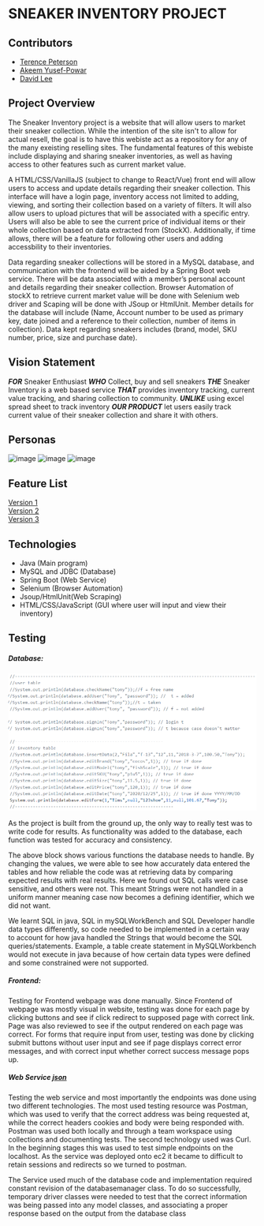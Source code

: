 # **SNEAKER INVENTORY PROJECT**

## **Contributors**
- [Terence Peterson](https://github.com/Terence21)
- [Akeem Yusef-Powar]()
- [David Lee]()

## **Project Overview**

The Sneaker Inventory project is a website that will allow users to market their sneaker collection. While the intention of the site isn't to allow for actual resell, the goal is to have this webiste act as a repository for any of the many exeisting reselling sites. The fundamental features of this webiste include displaying and sharing sneaker inventories, as well as having access to other features such as current market value.

A HTML/CSS/VanillaJS (subject to change to React/Vue) front end will allow users to access and update details regarding their sneaker collection. This interface will  have a login page, inventory access not limited to adding, viewing, and sorting their collection based on a variety of filters. It will also allow users to upload pictures that will be associated with a specific entry. Users will also be able to see the current price of individual items or their whole collection based on data extracted from (StockX). Additionally, if time allows, there will be a feature for following other users and adding accessbility to their inventories. 

Data regarding sneaker collections will be stored in a MySQL database, and communication with the frontend will be aided by a Spring Boot web service. There will be data associated with a member’s personal account and details regarding their sneaker collection. Browser Automation of stockX to retrieve current market value will be done with Selenium web driver and Scaping will be done with JSoup or HtmlUnit. Member details for the database will include (Name, Account number to be used as primary key, date joined and a reference to their collection, number of items in collection). Data kept regarding sneakers includes (brand, model, SKU number, price, size and purchase date).

## **Vision Statement**

**_FOR_** Sneaker Enthusiast
**_WHO_** Collect, buy and sell sneakers
**_THE_** Sneaker Inventory is a web based service
**_THAT_** provides inventory tracking, current value tracking, and sharing collection to community.
**_UNLIKE_** using excel spread sheet to track inventory
**_OUR PRODUCT_** let users easily track current value of their sneaker collection and share it with others.

## **Personas**
![image](https://user-images.githubusercontent.com/54731009/97953265-f5f44800-1d6d-11eb-8073-4869c74c4a1f.png)
![image](https://user-images.githubusercontent.com/54731009/97953293-086e8180-1d6e-11eb-8e84-f796abe9039c.png)
![image](https://user-images.githubusercontent.com/54731009/97953309-12908000-1d6e-11eb-9a67-d5b5aa5fd81d.png)



## **Feature List**

[Version 1](https://github.com/3296Fall2020/projects-01-sneaker-inventory/projects/1) <br/>
[Version 2](https://github.com/3296Fall2020/projects-01-sneaker-inventory/projects/2) <br/>
[Version 3](https://github.com/3296Fall2020/projects-01-sneaker-inventory/projects/3) <br/>

## **Technologies**
- Java (Main program)
-	MySQL and JDBC (Database)
- Spring Boot (Web Service)
- Selenium (Browser Automation)
- Jsoup/HtmlUnit(Web Scraping)
-	HTML/CSS/JavaScript (GUI where user will input and view their inventory)


## **Testing**

##### Database:

![GitHub Logo](database_testing.png)

As the project is built from the ground up, the only way to really test was to write code for results. As functionality was added to the database, each function was tested for accuracy and consistency.

The above block shows various functions the database needs to handle. By changing the values, we were able to see how accurately data entered the tables and how reliable the code was at retrieving data by comparing expected results with real results.
 Here we found out SQL calls were case sensitive, and others were not. This meant Strings were not handled in a uniform manner meaning case now becomes a defining identifier, which we did not want.
 
We learnt SQL in java, SQL in mySQLWorkBench and SQL Developer handle data types differently, so code needed to be implemented in a certain way to account for how java handled the Strings that would become the SQL queries/statements.  Example, a table create statement in MySQLWorkbench would not execute in java because of how certain data types were defined and some constrained were not supported. 

##### Frontend:

Testing for Frontend webpage was done manually.  Since Frontend of webpage was mostly visual in website, testing was done for each page by clicking buttons and see if click redirect to supposed page with correct link.  Page was also reviewed to see if the output rendered on each page was correct.  For forms that require input from user, testing was done by clicking submit buttons without user input and see if page displays correct error messages, and with correct input whether correct success message pops up.

##### Web Service [json]( https://drive.google.com/file/d/1s9c_sR9F5EAk1FfuxGXEGjhL1f2Yxqkw/view?usp=sharing)

Testing the web service and most importantly the endpoints was done using two different technologies. The most used testing resource was Postman, which was used to verify that the correct address was being requested at, while the correct headers cookies and body were being responded with. Postman was used both locally and through a team workspace using collections and documenting tests. The second technology used was Curl. In the beginning stages this was used to test simple endpoints on the localhost. As the service was deployed onto ec2 it became to difficult to retain sessions and redirects so we turned to postman. 

The Service used much of the database code and implementation required constant revision of the databasemanager class. To do so successfully, temporary driver classes were needed to test that the correct information was being passed into any model classes, and associating a proper response based on the output from the database class
